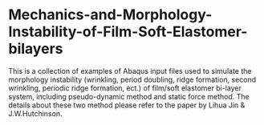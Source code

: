 # Mechanics-and-Morphology-Instability-of-Film-Soft-Elastomer-bilayers

This is a collection of examples of Abaqus input files used to simulate the morphology instability
(wrinkling, period doubling, ridge formation, second wrinkling, periodic ridge formation, ect.) of film/soft elastomer bi-layer system, including pseudo-dynamic method and static force method. The details about these two method please refer to the paper by Lihua Jin & J.W.Hutchinson.
